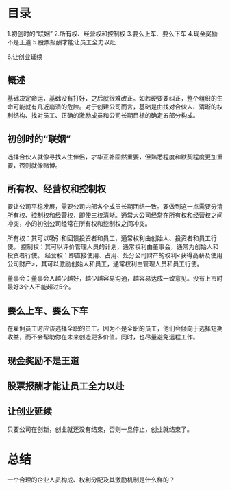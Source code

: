# 目录
1.初创时的“联姻”
2.所有权、经营权和控制权
3.要么上车、要么下车
4.现金奖励不是王道
5.股票报酬才能让员工全力以赴

6.让创业延续

## 概述
基础决定命运，基础没有打好，之后就很难改正。如若硬要要纠正，整个组织的生命可能就有几近崩溃的危险。对于创建公司而言，基础是由找对合伙人、清晰的权利结构、找对员工、正确的激励成员和公司长期目标的确定五部分构成。

## 初创时的“联姻”
选择合伙人就像寻找人生伴侣，才华互补固然重要，但熟悉程度和默契程度更加重要，否则就像赌博。

## 所有权、经营权和控制权
要让公司平稳发展，需要公司内部各个成员长期团结一致。要做到这一点需要分清所有权、控制权和经营权，即使三权清晰。通常大公司经常在所有权和经营权之间冲突，小的初创公司经常在所有权和控制权之间冲突。

所有权：其可以吸引和回馈投资者和员工，通常权利由创始人、投资者和员工行使。
控制权：其可以评价管理人员的计划，通常权利由董事会，通常为创始人和投资者行使。
经营权：即直接使用、占用、处分公司财产的权利<获得高薪及使用公司财产>，其可以激励创始人和员工，通常权利由管理人员和员工行使。

董事会：董事会人越少越好，越少越容易沟通，越容易达成一致意见。没有上市时最好3个人不能超过5个。

## 要么上车、要么下车
在雇佣员工时应该选择全职的员工。因为不是全职的员工，他们会倾向于选择短期收益，而不会帮助你在未来创造更多价值。同时，也尽量避免远程工作。

## 现金奖励不是王道
## 股票报酬才能让员工全力以赴
## 让创业延续
只要公司在创新，创业就还没有结束，否则一旦停止，创业就结束了。

# 总结
一个合理的企业人员构成、权利分配及其激励机制是什么样的？